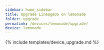 ```yaml
---
sidebar: home_sidebar
title: Upgrade LineageOS on lemonade
folder: upgrade
permalink: /devices/lemonade/upgrade/
device: lemonade
---
```

{% include templates/device_upgrade.md %}
